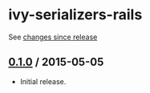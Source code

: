 # ivy-serializers-rails

See [changes since release][HEAD]

## [0.1.0][] / 2015-05-05

* Initial release.

[0.1.0]: https://github.com/IvyApp/ivy-serializers-rails/tree/v0.1.0
[HEAD]: https://github.com/IvyApp/ivy-serializers-rails/compare/v0.1.0...master
